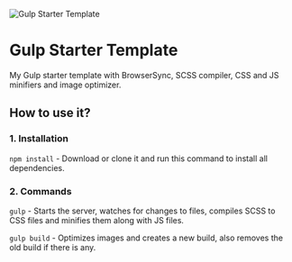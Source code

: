 ![Gulp Starter Template](https://user-images.githubusercontent.com/3074583/132535510-9bcf513b-44c2-46c3-a19c-a2890830b393.png)
# Gulp Starter Template
My Gulp starter template with BrowserSync, SCSS compiler, CSS and JS minifiers and image optimizer.

## How to use it?
### 1. Installation
`npm install` - Download or clone it and run this command to install all dependencies.

### 2. Commands
`gulp` - Starts the server, watches for changes to files, compiles SCSS to CSS files and minifies them along with JS files.

`gulp build` - Optimizes images and creates a new build, also removes the old build if there is any.
